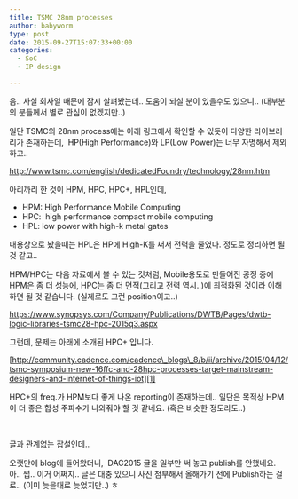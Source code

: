 ```yaml
---
title: TSMC 28nm processes
author: babyworm
type: post
date: 2015-09-27T15:07:33+00:00
categories:
  - SoC
  - IP design

---
```

음.. 사실 회사일 때문에 잠시 살펴봤는데.. 도움이 되실 분이 있을수도 있으니.. (대부분의 분들께서 별로 관심이 없겠지만..)

일단 TSMC의 28nm process에는 아래 링크에서 확인할 수 있듯이 다양한 라이브러리가 존재하는데,  HP(High Performance)와 LP(Low Power)는 너무 자명해서 제외하고..

<http://www.tsmc.com/english/dedicatedFoundry/technology/28nm.htm>

아리까리 한 것이 HPM, HPC, HPC+, HPL인데,

  * HPM: High Performance Mobile Computing
  * HPC:  high performance compact mobile computing
  * HPL: low power with high-k metal gates

내용상으로 봤을때는 HPL은 HP에 High-K를 써서 전력을 줄였다. 정도로 정리하면 될 것 같고..

HPM/HPC는 다음 자료에서 볼 수 있는 것처럼, Mobile용도로 만들어진 공정 중에 HPM은 좀 더 성능에, HPC는 좀 더 면적(그리고 전력 역시..)에 최적화된 것이라 이해하면 될 것 같습니다. (실제로도 그런 position이고..)

<https://www.synopsys.com/Company/Publications/DWTB/Pages/dwtb-logic-libraries-tsmc28-hpc-2015q3.aspx>

그런데, 문제는 아래에 소개된 HPC+ 입니다.

[http://community.cadence.com/cadence\_blogs\_8/b/ii/archive/2015/04/12/tsmc-symposium-new-16ffc-and-28hpc-processes-target-mainstream-designers-and-internet-of-things-iot][1]

HPC+의 freq.가 HPM보다 좋게 나온 reporting이 존재하는데.. 일단은 목적상 HPM이 더 좋은 합성 주파수가 나와줘야 할 것 같네요. (혹은 비슷한 정도라도..)

 

글과 관계없는 잡설인데..

오랫만에 blog에 들어왔더니,  DAC2015 글을 일부만 써 놓고 publish를 안했네요. 아.. 쩝.. 이거 어쩌지.. 글은 대충 있으니 사진 첨부해서 올해가기 전에 Publish하는 걸로.. (이미 늦을대로 늦었지만..) ㅎ

 

 [1]: http://community.cadence.com/cadence_blogs_8/b/ii/archive/2015/04/12/tsmc-symposium-new-16ffc-and-28hpc-processes-target-mainstream-designers-and-internet-of-things-iot
